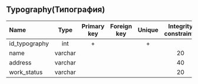 ## Typography(Типография)

|Name|Type|Primary key|Foreign key|Unique|Integrity constraints|Null/not null|
|:----|:----:|:-----------:|:-----------:|:------:|:----------------------:|:------:|
|id_typography|int|+| | + | |not null|
|name|varchar| | | | 20| not null|
|address|varchar| | | | 40| not null|
|work_status|varchar| | | | 20| not null|